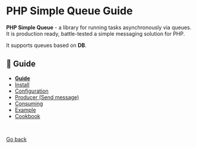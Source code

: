 PHP Simple Queue Guide
======================

**PHP Simple Queue** - a library for running tasks asynchronously via queues.
It is production ready, battle-tested a simple messaging solution for PHP.

It supports queues based on **DB**.

## :book: Guide

* **[Guide](./README.md)**
* [Install](./install.md)
* [Configuration](./configuration.md)
* [Producer (Send message)](./producer.md)
* [Consuming](./consuming.md)
* [Example](./example.md)
* [Cookbook](./cookbook.md)

<br>

[Go back](https://github.com/nepster-web/php-simple-queue)